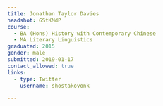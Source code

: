 ```yaml
---
title: Jonathan Taylor Davies
headshot: GStKMdP
course:
  - BA (Hons) History with Contemporary Chinese
  - MA Literary Linguistics
graduated: 2015
gender: male
submitted: 2019-01-17
contact_allowed: true
links:
  - type: Twitter
    username: shostakovonk

---
```

